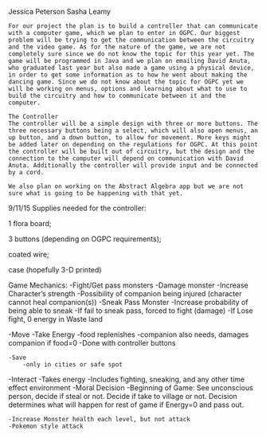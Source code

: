 Jessica Peterson
Sasha Leamy

	For our project the plan is to build a controller that can communicate with a computer game, which we plan to enter in OGPC. Our biggest problem will be trying to get the communication between the circuitry and the video game. As for the nature of the game, we are not completely sure since we do not know the topic for this year yet. The game will be programmed in Java and we plan on emailing David Anuta, who graduated last year but also made a game using a physical device, in order to get some information as to how he went about making the dancing game. Since we do not know about the topic for OGPC yet we will be working on menus, options and learning about what to use to build the circuitry and how to communicate between it and the computer.

	The Controller
	The controller will be a simple design with three or more buttons. The three necessary buttons being a select, which will also open menus, an up button, and a down button, to allow for movement. More keys might be added later on depending on the regulations for OGPC. At this point the controller will be built out of circuitry, but the design and the connection to the computer will depend on communication with David Anuta. Additionally the controller will provide input and be connected by a cord. 

	We also plan on working on the Abstract Algebra app but we are not sure what is going to be happening with that yet. 
	
9/11/15
	Supplies needed for the controller:
	
1 flora board;

3 buttons (depending on OGPC requirements);

coated wire;

case (hopefully 3-D printed)

Game Mechanics:
-Fight/Get pass monsters
-Damage monster
	-Increase Character’s strength
	-Possibility of companion being injured (character cannot heal companion(s))
-Sneak Pass Monster
	-Increase probability of being able to sneak
	-If fail to sneak pass, forced to fight (damage)
-If  Lose fight, 0 energy in Waste land



-Move
		-Take Energy
			-food replenishes
				-companion also needs, damages companion if food=0
		-Done with controller buttons

	-Save
		-only in cities or safe spot
-Interact
		-Takes energy
		-Includes fighting, sneaking, and any other time effect environment
	-Moral Decision
		-Beginning of Game: See unconscious person, decide if steal or not. Decide if take to village or not. Decision determines what will happen for rest of game if Energy=0 and pass out.

	-Increase Monster health each level, but not attack
	-Pokemon style attack



